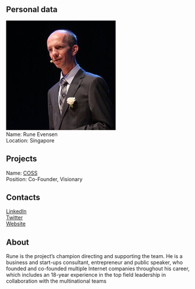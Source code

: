 ## Personal data
![ photo](photo/rune_evensen.jpg)  
Name: Rune Evensen    
Location: Singapore  
## Projects 
Name: [COSS](../projects/coss.md)  
Position: Co-Founder, Visionary   
## Contacts
[LinkedIn](https://www.linkedin.com/in/runeevensen/)  
[Twitter](https://twitter.com/MrRuneEvensen)  
[Website](https://www.runeevensen.com/)
## About
Rune is the project’s champion directing and supporting the team. He is a
business and start-ups consultant, entrepreneur and public speaker, who
founded and co-founded multiple Internet companies throughout his career,
which includes an 18-year experience in the top field leadership in collaboration
with the multinational teams
